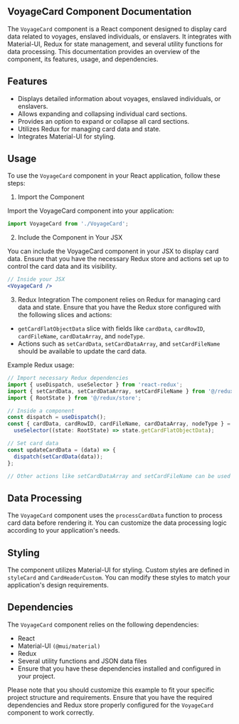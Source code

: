## VoyageCard Component Documentation

The `VoyageCard` component is a React component designed to display card data related to voyages, enslaved individuals, or enslavers. It integrates with Material-UI, Redux for state management, and several utility functions for data processing. This documentation provides an overview of the component, its features, usage, and dependencies.


## Features
- Displays detailed information about voyages, enslaved individuals, or enslavers.
- Allows expanding and collapsing individual card sections.
- Provides an option to expand or collapse all card sections.
- Utilizes Redux for managing card data and state.
- Integrates Material-UI for styling.

## Usage
To use the `VoyageCard` component in your React application, follow these steps:

1) Import the Component

Import the VoyageCard component into your application:
```jsx
import VoyageCard from './VoyageCard';

```
2) Include the Component in Your JSX

You can include the VoyageCard component in your JSX to display card data. Ensure that you have the necessary Redux store and actions set up to control the card data and its visibility.
```jsx
// Inside your JSX
<VoyageCard />

```

3) Redux Integration
The component relies on Redux for managing card data and state. Ensure that you have the Redux store configured with the following slices and actions:

- `getCardFlatObjectData` slice with fields like `cardData`, `cardRowID`, `cardFileName`, `cardDataArray`, and `nodeType`.
- Actions such as `setCardData`, `setCardDataArray`, and `setCardFileName` should be available to update the card data.

Example Redux usage:
```jsx
// Import necessary Redux dependencies
import { useDispatch, useSelector } from 'react-redux';
import { setCardData, setCardDataArray, setCardFileName } from '@/redux/getCardFlatObjectSlice';
import { RootState } from '@/redux/store';

// Inside a component
const dispatch = useDispatch();
const { cardData, cardRowID, cardFileName, cardDataArray, nodeType } =
  useSelector((state: RootState) => state.getCardFlatObjectData);

// Set card data
const updateCardData = (data) => {
  dispatch(setCardData(data));
};

// Other actions like setCardDataArray and setCardFileName can be used similarly.

```
## Data Processing
The `VoyageCard` component uses the `processCardData` function to process card data before rendering it. You can customize the data processing logic according to your application's needs.

## Styling
The component utilizes Material-UI for styling. Custom styles are defined in `styleCard` and `CardHeaderCustom`. You can modify these styles to match your application's design requirements.

## Dependencies
The `VoyageCard` component relies on the following dependencies:

- React
- Material-UI `(@mui/material)`
- Redux
- Several utility functions and JSON data files
- Ensure that you have these dependencies installed and configured in your project.


Please note that you should customize this example to fit your specific project structure and requirements. Ensure that you have the required dependencies and Redux store properly configured for the `VoyageCard` component to work correctly.
